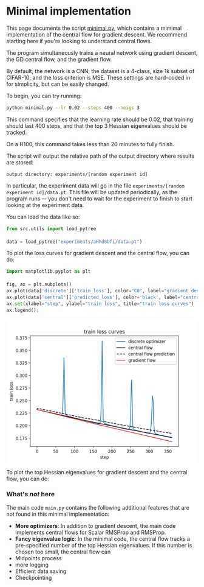 # Minimal implementation

This page documents the script [minimal.py](/minimal.py), which contains a mimimal implementation of the central flow for gradient descent.  We recommend starting here if you're looking to understand central flows.

The program simultaneously trains a neural network using gradient descent, the GD central flow, and the gradient flow.

By default, the network is a CNN; the dataset is a 4-class, size 1k subset of CIFAR-10; and the loss criterion is MSE.  These settings are hard-coded in for simplicity, but can be easily changed.

To begin, you can try running:
```bash
python minimal.py --lr 0.02 --steps 400 --neigs 3
```
This command specifies that the learning rate should be 0.02, that training should last 400 steps, and that the top 3 Hessian eigenvalues should be tracked.

On a H100, this command takes less than 20 minutes to fully finish.

The script will output the relative path of the output directory where results are stored:
```
output directory: experiments/[random experiment id]
```
In particular, the experiment data will go in the file `experiments/[random experiment id]/data.pt`.  This file will be updated periodically, as the program runs -- you don't need to wait for the experiment to finish to start looking at the experiment data.

You can load the data like so:
```python
from src.utils import load_pytree

data = load_pytree("experiments/aHhdSbfi/data.pt")
```
To plot the loss curves for gradient descent and the central flow, you can do:
```python
import matplotlib.pyplot as plt

fig, ax = plt.subplots()
ax.plot(data['discrete']['train_loss'], color="C0", label="gradient descent");
ax.plot(data['central']['predicted_loss'], color='black', label="central flow prediction");
ax.set(xlabel="step", ylabel="train loss", title="train loss curves")
ax.legend();
```
![Train loss curves](/figures/minimal-trainloss.png)

To plot the top Hessian eigenvalues for gradient descent and the central flow, you can do:

### What's _not_ here

The main code `main.py` contains the following additional features that are not found in this minimal implementation:

- **More optimizers**: In addition to gradient descent, the main code implements central flows for Scalar RMSProp and RMSProp.
- **Fancy eigenvalue logic**: In the minimal code, the central flow tracks a pre-specified number of the top Hessian eigenvalues.  If this number is chosen too small, the central flow can 
- Midpoints process 
- more logging
- Efficient data saving
- Checkpointing
